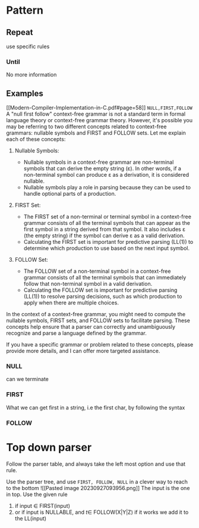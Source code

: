 # Pattern
## Repeat
use specific rules
### Until
No more information
## Examples
[[Modern-Compiler-Implementation-in-C.pdf#page=58]]
`NULL,FIRST,FOLLOW`
A "null first follow" context-free grammar is not a standard term in formal language theory or context-free grammar theory. However, it's possible you may be referring to two different concepts related to context-free grammars: nullable symbols and FIRST and FOLLOW sets. Let me explain each of these concepts:

1. Nullable Symbols:
    
    - Nullable symbols in a context-free grammar are non-terminal symbols that can derive the empty string (ε). In other words, if a non-terminal symbol can produce ε as a derivation, it is considered nullable.
    - Nullable symbols play a role in parsing because they can be used to handle optional parts of a production.
2. FIRST Set:
    
    - The FIRST set of a non-terminal or terminal symbol in a context-free grammar consists of all the terminal symbols that can appear as the first symbol in a string derived from that symbol. It also includes ε (the empty string) if the symbol can derive ε as a valid derivation.
    - Calculating the FIRST set is important for predictive parsing (LL(1)) to determine which production to use based on the next input symbol.
3. FOLLOW Set:
    
    - The FOLLOW set of a non-terminal symbol in a context-free grammar consists of all the terminal symbols that can immediately follow that non-terminal symbol in a valid derivation.
    - Calculating the FOLLOW set is important for predictive parsing (LL(1)) to resolve parsing decisions, such as which production to apply when there are multiple choices.

In the context of a context-free grammar, you might need to compute the nullable symbols, FIRST sets, and FOLLOW sets to facilitate parsing. These concepts help ensure that a parser can correctly and unambiguously recognize and parse a language defined by the grammar.

If you have a specific grammar or problem related to these concepts, please provide more details, and I can offer more targeted assistance.
### NULL
can we terminate
### FIRST
What we can get first in a string, i.e the first char, by following the syntax
### FOLLOW
# Top down parser
Follow the parser table, and always take the left most option and use that rule.

Use the parser tree, and use `FIRST, FOLLOW, NULL` in a clever way to reach to the bottom
![[Pasted image 20230927093956.png]]
The input is the one in top. Use the given rule 
1. if input $\in$ FIRST(input)
2. or if input is NULLABLE, and $t\in$ FOLLOW(X|Y|Z)
if it works we add it to the LL(input)

